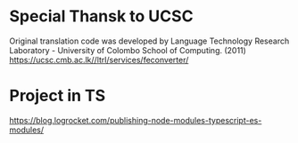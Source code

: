# Special Thansk to UCSC 
Original translation code was developed by Language Technology Research Laboratory - University of Colombo School of Computing. (2011)
https://ucsc.cmb.ac.lk//ltrl/services/feconverter/


# Project in TS 
https://blog.logrocket.com/publishing-node-modules-typescript-es-modules/